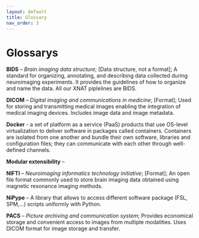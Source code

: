 ```yaml
---
layout: default
title: Glossary
nav_order: 3
---
```


# Glossarys

**BIDS** – *Brain imaging data structure*; [Data structure, not a format]; A standard for organizing, annotating, and describing data collected during neuroimaging experiments. It provides the guidelines of how to organize and name the data. All our XNAT piplelines are BIDS.

**DICOM** – *Digital imaging and communications in medicine*; [Format]; Used for storing and transmitting medical images enabling the integration of medical imaging devices. Includes image data and image metadata.

**Docker** - a set of platform as a service (PaaS) products that use OS-level virtualization to deliver software in packages called containers. Containers are isolated from one another and bundle their own software, libraries and configuration files; they can communicate with each other through well-defined channels.

**Modular extensibility** – 

**NIFTI** – *Neuroimaging informatics technology initiative*; [Format]; An open file format commonly used to store brain imaging data obtained using magnetic resonance imaging methods.

**NiPype** – A library that allows to access different software package (FSL, SPM,…) scripts uniformly with Python.

**PACS** – *Picture archiving and communication system*;  Provides economical storage and convenient access to images from multiple modalities. Uses DICOM format for image storage and transfer.
